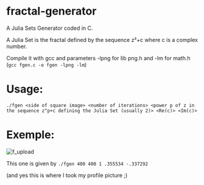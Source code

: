 # fractal-generator
 A Julia Sets Generator coded in C.
 
 A Julia Set is the fractal defined by the sequence z²+c where c is a complex number.
 
 Compile it with gcc and parameters -lpng for lib png.h and -lm for math.h (`gcc fgen.c -o fgen -lpng -lm`)

 # Usage:
 
  `./fgen <side of square image> <number of iterations> <power p of z in the sequence z^p+c defining the Julia Set (usually 2)> <Re(c)> <Im(c)>`

# Exemple:

![f_upload](https://user-images.githubusercontent.com/82156580/199241403-dadf4aa7-ba93-48f2-8199-4965bf924500.png)

 This one is given by 
  `./fgen 400 400 1 .355534 -.337292`
  
 (and yes this is where I took my profile picture ;)
